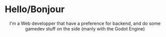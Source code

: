 <h1>Hello/Bonjour</h1>
<p align="center">
I'm a Web developper that have a preference for backend, and do some gamedev stuff on the side (manly with the Godot Engine)
</p>

<!--
**HammerPanzer92/HammerPanzer92** is a ✨ _special_ ✨ repository because its `README.md` (this file) appears on your GitHub profile.

Here are some ideas to get you started:

- 🔭 I’m currently working on ...
- 🌱 I’m currently learning ...
- 👯 I’m looking to collaborate on ...
- 🤔 I’m looking for help with ...
- 💬 Ask me about ...
- 📫 How to reach me: ...
- 😄 Pronouns: ...
- ⚡ Fun fact: ...
-->
